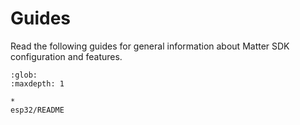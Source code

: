# Guides

Read the following guides for general information about Matter SDK configuration and features.

```{toctree}
:glob:
:maxdepth: 1

*
esp32/README
```